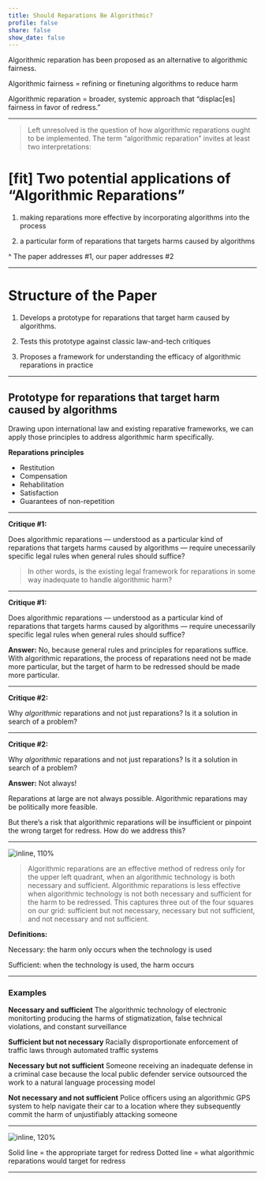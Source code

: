 ```yaml
---
title: Should Reparations Be Algorithmic?
profile: false
share: false
show_date: false
---
```



Algorithmic reparation has been proposed as an alternative to algorithmic fairness.

Algorithmic fairness = refining or finetuning algorithms to reduce harm

Algorithmic reparation = broader, systemic approach that “displac[es] fairness in favor of redress.”

---

> Left unresolved is the question of how algorithmic reparations ought to be implemented. The term “algorithmic reparation” invites at least two interpretations:

# [fit] Two potential applications of “Algorithmic Reparations”

1) making reparations more effective by incorporating algorithms into the process

2) a particular form of reparations that targets harms caused by algorithms

^ The paper addresses #1, our paper addresses #2

---

# Structure of the Paper

1) Develops a prototype for reparations that target harm caused by algorithms.

2) Tests this prototype against classic law-and-tech critiques

3) Proposes a framework for understanding the efficacy of algorithmic reparations in practice



---

## Prototype for reparations that target harm caused by algorithms

Drawing upon international law and existing reparative frameworks, we can apply those principles to address algorithmic harm specifically.

**Reparations principles**
- Restitution
- Compensation
- Rehabilitation
- Satisfaction
- Guarantees of non-repetition

---

**Critique #1:**

Does algorithmic reparations — understood as a particular kind of reparations that targets harms caused by algorithms — require unecessarily specific legal rules when general rules should suffice?

> In other words, is the existing legal framework for reparations in some way inadequate to handle algorithmic harm?

---

**Critique #1:**

Does algorithmic reparations — understood as a particular kind of reparations that targets harms caused by algorithms — require unecessarily specific legal rules when general rules should suffice?

**Answer:** 
No, because general rules and principles for reparations suffice. With algorithmic reparations, the process of reparations need not be made more particular, but the target of harm to be redressed should be made more particular.





---

**Critique #2:**

Why _algorithmic_ reparations and not just reparations? Is it a solution in search of a problem? 

---


**Critique #2:**

Why _algorithmic_ reparations and not just reparations? Is it a solution in search of a problem? 

**Answer:** Not always!

Reparations at large are not always possible. Algorithmic reparations may be politically more feasible.

But there’s a risk that algorithmic reparations will be insufficient or pinpoint the wrong target for redress. How do we address this?

---

![inline, 110%](framework.png)

> Algorithmic reparations are an effective method of redress only for the upper left quadrant, when an algorithmic technology is both necessary and sufficient. Algorithmic reparations is less effective when algorithmic technology is not both necessary and sufficient for the harm to be redressed. This captures three out of the four squares on our grid: sufficient but not necessary, necessary but not sufficient, and not necessary and not sufficient.

**Definitions:**

Necessary: the harm only occurs when the technology is used

Sufficient: when the technology is used, the harm occurs

---

### Examples

**Necessary and sufficient**
The algorithmic technology of electronic monitorting producing the harms of stigmatization, false technical violations, and constant surveillance 

**Sufficient but not necessary**
Racially disproportionate enforcement of traffic laws through automated traffic systems

**Necessary but not sufficient**
Someone receiving an inadequate defense in a criminal case because the local public defender service outsourced the work to a natural language processing model

**Not necessary and not sufficient**
Police officers using an algorithmic GPS system to help navigate their car to a location where they subsequently commit the harm of unjustifiably attacking someone

---


![inline, 120%](effectiveness.png)

Solid line = the appropriate target for redress 
Dotted line = what algorithmic reparations would target for redress

---